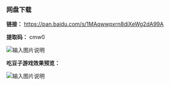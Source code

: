 ### 网盘下载

**链接：** https://pan.baidu.com/s/1MAqwwpxrn8diXeWg2dA99A 

**提取码：** cmw0

![输入图片说明](https://images.gitee.com/uploads/images/2020/0820/115839_5d7cb7e0_7785827.jpeg "图怪兽_6019894cc394ad904689234b6cf6b4c7_99096.jpg")

 **吃豆子游戏效果预览：** 

![输入图片说明](https://images.gitee.com/uploads/images/2020/0805/211607_c6d12ea2_7785827.png "1.png")